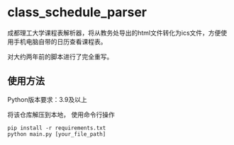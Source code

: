 # class_schedule_parser
成都理工大学课程表解析器，将从教务处导出的html文件转化为ics文件，方便使用手机电脑自带的日历查看课程表。

对大约两年前的脚本进行了完全重写。
## 使用方法
Python版本要求：3.9及以上

将该仓库解压到本地，
使用命令行操作
```shell
pip install -r requirements.txt
python main.py [your_file_path]
```